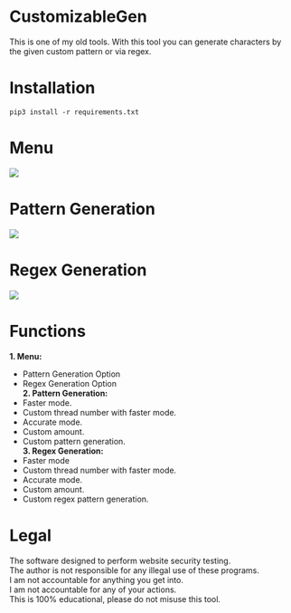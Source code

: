 # CustomizableGen
 This is one of my old tools. With this tool you can generate characters by the given custom pattern or via regex.

# Installation
```
pip3 install -r requirements.txt
``` 

# Menu
![](https://i.ibb.co/KKWLGxL/customizable-gen-new.png)

# Pattern Generation
![](https://i.ibb.co/q7JmZxQ/customizable-gen-pattern-generation.png)

# Regex Generation
![](https://i.ibb.co/7ScWdMR/customizable-gen-regex-generation.png)

# Functions
 **1. Menu:**
  - Pattern Generation Option<br/>
  - Regex Generation Option<br/>
 **2. Pattern Generation:**
  - Faster mode.<br/>
  - Custom thread number with faster mode.<br/>
  - Accurate mode.<br/>
  - Custom amount.<br/>
  - Custom pattern generation.<br/>
 **3. Regex Generation:**
  - Faster mode<br/>
  - Custom thread number with faster mode.<br/>
  - Accurate mode.<br/>
  - Custom amount.<br/>
  - Custom regex pattern generation.

# Legal
 The software designed to perform website security testing.<br/>
 The author is not responsible for any illegal use of these programs.<br/>
 I am not accountable for anything you get into.<br/>
 I am not accountable for any of your actions.<br/>
 This is 100% educational, please do not misuse this tool.